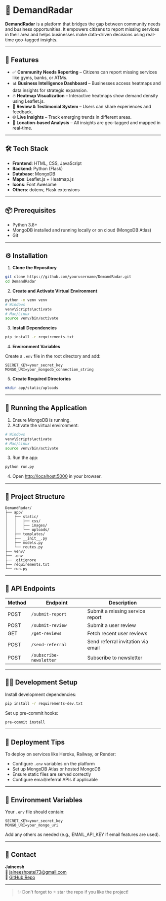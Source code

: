 # 🚀 DemandRadar

**DemandRadar** is a platform that bridges the gap between community needs and business opportunities. It empowers citizens to report missing services in their area and helps businesses make data-driven decisions using real-time geo-tagged insights.

---

## 🌟 Features

- ✅ **Community Needs Reporting** – Citizens can report missing services like gyms, banks, or ATMs.
- 📊 **Business Intelligence Dashboard** – Businesses access heatmaps and data insights for strategic expansion.
- 🔥 **Heatmap Visualization** – Interactive heatmaps show demand density using Leaflet.js.
- 💬 **Review & Testimonial System** – Users can share experiences and feedback.
- 🌐 **Live Insights** – Track emerging trends in different areas.
- 🧭 **Location-based Analysis** – All insights are geo-tagged and mapped in real-time.

---

## 🛠️ Tech Stack

- **Frontend**: HTML, CSS, JavaScript  
- **Backend**: Python (Flask)  
- **Database**: MongoDB  
- **Maps**: Leaflet.js + Heatmap.js  
- **Icons**: Font Awesome  
- **Others**: dotenv, Flask extensions  

---

## 📦 Prerequisites

- Python 3.8+
- MongoDB installed and running locally or on cloud (MongoDB Atlas)
- Git

---

## ⚙️ Installation

1. **Clone the Repository**

```bash
git clone https://github.com/yourusername/DemandRadar.git
cd DemandRadar
```

2. **Create and Activate Virtual Environment**

```bash
python -m venv venv
# Windows
venv\Scripts\activate
# Mac/Linux
source venv/bin/activate
```

3. **Install Dependencies**

```bash
pip install -r requirements.txt
```

4. **Environment Variables**

Create a `.env` file in the root directory and add:

```
SECRET_KEY=your_secret_key
MONGO_URI=your_mongodb_connection_string
```

5. **Create Required Directories**

```bash
mkdir app/static/uploads
```

---

## 🚀 Running the Application

1. Ensure MongoDB is running.
2. Activate the virtual environment:

```bash
# Windows
venv\Scripts\activate
# Mac/Linux
source venv/bin/activate
```

3. Run the app:

```bash
python run.py
```

4. Open [http://localhost:5000](http://localhost:5000) in your browser.

---

## 🧾 Project Structure

```plaintext
DemandRadar/
├── app/
│   ├── static/
│   │   ├── css/
│   │   ├── images/
│   │   └── uploads/
│   ├── templates/
│   ├── __init__.py
│   ├── models.py
│   └── routes.py
├── venv/
├── .env
├── .gitignore
├── requirements.txt
└── run.py
```

---

## 📡 API Endpoints

| Method | Endpoint                | Description                         |
|--------|-------------------------|-------------------------------------|
| POST   | `/submit-report`        | Submit a missing service report     |
| POST   | `/submit-review`        | Submit a user review                |
| GET    | `/get-reviews`          | Fetch recent user reviews           |
| POST   | `/send-referral`        | Send referral invitation via email  |
| POST   | `/subscribe-newsletter` | Subscribe to newsletter             |

---

## 👨‍💻 Development Setup

Install development dependencies:

```bash
pip install -r requirements-dev.txt
```

Set up pre-commit hooks:

```bash
pre-commit install
```

---

## 🚢 Deployment Tips

To deploy on services like Heroku, Railway, or Render:

- Configure `.env` variables on the platform
- Set up MongoDB Atlas or hosted MongoDB
- Ensure static files are served correctly
- Configure email/referral APIs if applicable

---

## 🔐 Environment Variables

Your `.env` file should contain:

```env
SECRET_KEY=your_secret_key
MONGO_URI=your_mongo_uri
```

Add any others as needed (e.g., EMAIL_API_KEY if email features are used).

---



## 🙌 Contact

**Jaineesh**  
📧 jaineeshpatel73@gmail.com  
🔗 [GitHub Repo](https://github.com/jaineeshx/DemandRadar)

---

> ✨ Don't forget to ⭐ star the repo if you like the project!
